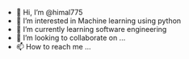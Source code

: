 - 👋 Hi, I’m @himal775
- 👀 I’m interested in Machine learning using python
- 🌱 I’m currently learning software engineering
- 💞️ I’m looking to collaborate on ...
- 📫 How to reach me ...

<!---
himal775/himal775 is a ✨ special ✨ repository because its `README.md` (this file) appears on your GitHub profile.
You can click the Preview link to take a look at your changes.
--->
